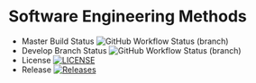 # Software Engineering Methods
* Master Build Status ![GitHub Workflow Status (branch)](https://img.shields.io/github/actions/workflow/status/Rayyy990/devops/main.yml?branch=master)
* Develop Branch Status ![GitHub Workflow Status (branch)](https://img.shields.io/github/actions/workflow/status/Rayyy990/devops/main.yml?branch=develop)
* License [![LICENSE](https://img.shields.io/github/license/Rayyy990/devops.svg?style=flat-square)](https://github.com/Rayyy990/devops/blob/master/LICENSE)
* Release [![Releases](https://img.shields.io/github/release/Rayyy990/devops/all.svg?style=flat-square)](https://github.com/Rayyy990/devops/releases)